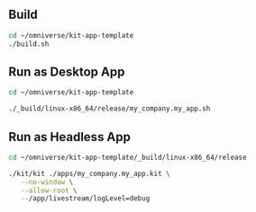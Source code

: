 ## Build

```bash
cd ~/omniverse/kit-app-template
./build.sh
```

## Run as Desktop App

```bash
cd ~/omniverse/kit-app-template

./_build/linux-x86_64/release/my_company.my_app.sh
```

## Run as Headless App

```bash
cd ~/omniverse/kit-app-template/_build/linux-x86_64/release

./kit/kit ./apps/my_company.my_app.kit \
   --no-window \
   --allow-root \
   --/app/livestream/logLevel=debug
```
